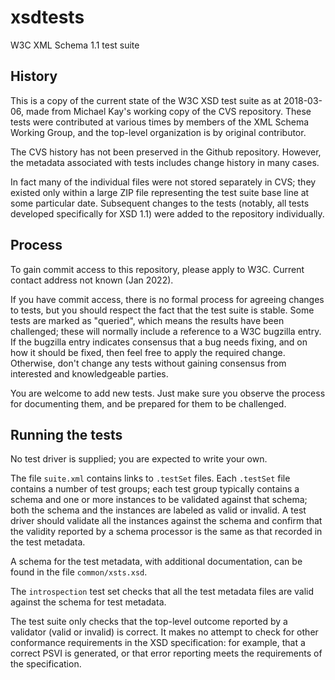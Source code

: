 # xsdtests
W3C XML Schema 1.1 test suite

## History

This is a copy of the current state of the W3C XSD test suite as at 2018-03-06, 
made from Michael Kay's working copy of the CVS repository. These tests were
contributed at various times by members of the XML Schema Working Group, and the
top-level organization is by original contributor.

The CVS history has not been preserved in the Github repository. However, the metadata
associated with tests includes change history in many cases.

In fact many of the individual files were not stored separately in CVS; they existed
only within a large ZIP file representing the test suite base line at some particular date.
Subsequent changes to the tests (notably, all tests developed specifically for XSD 1.1)
were added to the repository individually.

## Process

To gain commit access to this repository, please apply to W3C. 
Current contact address not known (Jan 2022).

If you have commit access, there is no formal process for agreeing changes to tests,
but you should respect the fact that the test suite is stable. Some tests are marked
as "queried", which means the results have been challenged; these will normally include
a reference to a W3C bugzilla entry. If the bugzilla entry indicates consensus that a 
bug needs fixing, and on how it should be fixed, then feel free to apply the required
change. Otherwise, don't change any tests without gaining consensus from interested and
knowledgeable parties.

You are welcome to add new tests. Just make sure you observe the process for documenting
them, and be prepared for them to be challenged.

## Running the tests

No test driver is supplied; you are expected to write your own.

The file `suite.xml` contains links to `.testSet` files. Each `.testSet` file
contains a number of test groups; each test group typically contains a schema
and one or more instances to be validated against that schema; both the schema
and the instances are labeled as valid or invalid. A test driver should validate
all the instances against the schema and confirm that the validity reported by
a schema processor is the same as that recorded in the test metadata.

A schema for the test metadata, with additional documentation, can be found in
the file `common/xsts.xsd`.

The `introspection` test set checks that all the test metadata files are valid
against the schema for test metadata.

The test suite only checks that the top-level outcome reported by a validator
(valid or invalid) is correct. It makes no attempt to check for other conformance
requirements in the XSD specification: for example, that a correct PSVI is generated,
or that error reporting meets the requirements of the specification.
